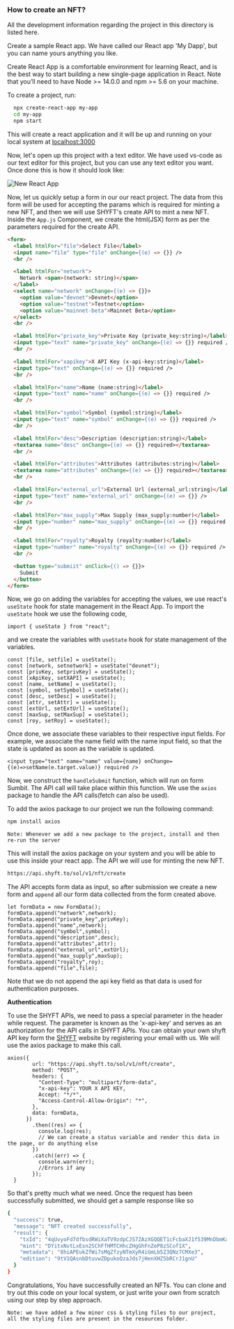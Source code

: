 ### How to create an NFT?

All the development information regarding the project in this directory is listed here.

Create a sample React app. We have called our React app 'My Dapp', but you can name yours anything you like. 

Create React App is a comfortable environment for learning React, and is the best way to start building a new single-page application in React. Note that you’ll need to have Node >= 14.0.0 and npm >= 5.6 on your machine. 

To create a project, run:
```bash
  npx create-react-app my-app
  cd my-app
  npm start
```
This will create a react application and it will be up and running on your local system at [localhost:3000](localhost:3000)

Now, let's open up this project with a text editor. We have used vs-code as our text editor for this project, but you can use any text editor you want. Once done this is how it should look like: 

![New React App](../resources/screenshots/Sample-Asset-1.png)

Now, let us quickly setup a form in our our react project. The data from this form will be used for accepting the params which is required for minting a new NFT, and then we will use SHYFT's create API to mint a new NFT. 
Inside the `App.js` Component, we create the html(JSX) form as per the parameters required for the create API.

```html
<form>
  <label htmlFor="file">Select File</label>
  <input name="file" type="file" onChange={(e) => {}} />
  <br />

  <label htmlFor="network">
    Network <span>(network: string)</span>
  </label>
  <select name="network" onChange={(e) => {}}>
    <option value="devnet">Devnet</option>
    <option value="testnet">Testnet</option>
    <option value="mainnet-beta">Mainnet Beta</option>
  </select>
  <br />

  <label htmlFor="private_key">Private Key (private_key:string)</label>
  <input type="text" name="private_key" onChange={(e) => {}} required />
  <br />

  <label htmlFor="xapikey">X API Key (x-api-key:string)</label>
  <input type="text" onChange={(e) => {}} required />
  <br />

  <label htmlFor="name">Name (name:string)</label>
  <input type="text" name="name" onChange={(e) => {}} required />
  <br />

  <label htmlFor="symbol">Symbol (symbol:string)</label>
  <input type="text" name="symbol" onChange={(e) => {}} required />
  <br />

  <label htmlFor="desc">Description (description:string)</label>
  <textarea name="desc" onChange={(e) => {}} required></textarea>
  <br />

  <label htmlFor="attributes">Attributes (attributes:string)</label>
  <textarea name="attributes" onChange={(e) => {}} required></textarea>
  <br />

  <label htmlFor="external_url">External Url (external_url:string)</label>
  <input type="text" name="external_url" onChange={(e) => {}} />
  <br />

  <label htmlFor="max_supply">Max Supply (max_supply:number)</label>
  <input type="number" name="max_supply" onChange={(e) => {}} required />
  <br />

  <label htmlFor="royalty">Royalty (royalty:number)</label>
  <input type="number" name="royalty" onChange={(e) => {}} required />
  <br />

  <button type="submiit" onClick={() => {}}>
    Submit
  </button>
</form>
```

Now, we go on adding the variables for accepting the values, we use react's `useState` hook for state management in the React App. To import the `useState` hook we use the following code,
```react
import { useState } from "react";
```
and we create the variables with `useState` hook for state management of the variables. 

```react
const [file, setfile] = useState();
const [network, setnetwork] = useState("devnet");
const [privKey, setprivKey] = useState();
const [xApiKey, setXAPI] = useState();
const [name, setName] = useState();
const [symbol, setSymbol] = useState();
const [desc, setDesc] = useState();
const [attr, setAttr] = useState();
const [extUrl, setExtUrl] = useState();
const [maxSup, setMaxSup] = useState();
const [roy, setRoy] = useState();
```

Once done, we associate these variables to their respective input fields. For example, we associate the name field with the name input field, so that the state is updated as soon as the variable is updated.
```react
<input type="text" name="name" value={name} onChange={(e)=>setName(e.target.value)} required />
```
Now, we construct the `handleSubmit` function, which will run on form Sumbit. The API call will take place within this function. We use the `axios` package to handle the API calls(fetch can also be used).

To add the axios package to our project we run the following command:
```bash 
npm install axios
```

`Note: Whenever we add a new package to the project, install and then re-run the server`

This will install the axios package on your system and you will be able to use this inside your react app.
The API we will use for minting the new NFT.

```bash
https://api.shyft.to/sol/v1/nft/create
```
The API accepts form data as input, so after submission we create a new form and `append` all our form data collected from the form created above.

```react
let formData = new FormData();
formData.append("network",network);
formData.append("private_key",privKey);
formData.append("name",network);
formData.append("symbol",symbol);
formData.append("description",desc);
formData.append("attributes",attr);
formData.append("external_url",extUrl);
formData.append("max_supply",maxSup);
formData.append("royalty",roy);
formData.append("file",file);
```
Note that we do not append the api key field as that data is used for authentication purposes.

**Authentication**

To use the SHYFT APIs, we need to pass a special parameter in the header while request. The parameter is known as the 'x-api-key' and serves as an authorization for the API calls in SHYFT APIs. You can obtain your own shyft API key form the [SHYFT](https://shyft.to/get-api-key) website by registering your email with us.
We will use the axios package to make this call.

```react
axios({
        url: "https://api.shyft.to/sol/v1/nft/create",
        method: "POST",
        headers: {
          "Content-Type": "multipart/form-data",
          "x-api-key": YOUR X API KEY,
          Accept: "*/*",
          "Access-Control-Allow-Origin": "*",
        },
        data: formData,
      })
        .then((res) => {
          console.log(res);
          // We can create a status variable and render this data in the page, or do anything else
        })
        .catch((err) => {
          console.warn(err);
          //Errors if any
        });
  }
```

So that's pretty much what we need. Once the request has been successfully submitted, we should get a sample response like so
```bash
{
  "success": true,
  "message": "NFT created successfully",
  "result": {
    "txId": "4qUvyoFd7dfbsdRWiXaTV9zdpCJS7ZAzXGQQET1cFcbaXJ1f539MnDbmKaGGxKDbaFjyJjSJ6UvDk5ytRPqfSPAb",
    "mint": "DYitxNvtLxEsn2SChFfHMTCHhcZHgGhFnZeP8zSCof1X",
    "metadata": "8hiAPEukZfWi7sMqZfzyNTmXyR4iGmLb5Z3QNz7CMXe3",
    "edition": "9tV1QAsnbDtuvwZDpukoQzaJds7jHenXHZ5bRCrJ1gnU"
  }
}
```

Congratulations, You have successfully created an NFTs. You can clone and try out this code on your local system, or just write your own from scratch using our step by step approach.

`Note: we have added a few minor css & styling files to our project, all the styling files are present in the resources folder.`

